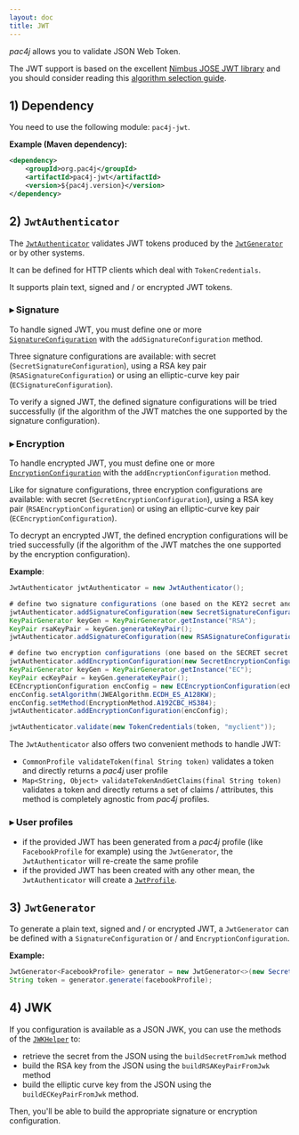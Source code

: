 ```yaml
---
layout: doc
title: JWT
---
```


*pac4j* allows you to validate JSON Web Token.

The JWT support is based on the excellent [Nimbus JOSE JWT library](http://connect2id.com/products/nimbus-jose-jwt) and you should consider reading this [algorithm selection guide](http://connect2id.com/products/nimbus-jose-jwt/algorithm-selection-guide).

## 1) Dependency

You need to use the following module: `pac4j-jwt`.

**Example (Maven dependency):**

```xml
<dependency>
    <groupId>org.pac4j</groupId>
    <artifactId>pac4j-jwt</artifactId>
    <version>${pac4j.version}</version>
</dependency>
```

## 2) `JwtAuthenticator`

The [`JwtAuthenticator`](https://github.com/pac4j/pac4j/blob/master/pac4j-jwt/src/main/java/org/pac4j/jwt/credentials/authenticator/JwtAuthenticator.java) validates JWT tokens produced by the [`JwtGenerator`](https://github.com/pac4j/pac4j/blob/master/pac4j-jwt/src/main/java/org/pac4j/jwt/profile/JwtGenerator.java) or by other systems.

It can be defined for HTTP clients which deal with `TokenCredentials`.

It supports plain text, signed and / or encrypted JWT tokens.

### &#9656; Signature

To handle signed JWT, you must define one or more [`SignatureConfiguration`](https://github.com/pac4j/pac4j/blob/master/pac4j-jwt/src/main/java/org/pac4j/jwt/config/SignatureConfiguration.java) with the `addSignatureConfiguration` method.

Three signature configurations are available: with secret (`SecretSignatureConfiguration`), using a RSA key pair (`RSASignatureConfiguration`) or using an elliptic-curve key pair (`ECSignatureConfiguration`).

To verify a signed JWT, the defined signature configurations will be tried successfully (if the algorithm of the JWT matches the one supported by the signature configuration).

### &#9656; Encryption

To handle encrypted JWT, you must define one or more [`EncryptionConfiguration`](https://github.com/pac4j/pac4j/blob/master/pac4j-jwt/src/main/java/org/pac4j/jwt/config/EncryptionConfiguration.java) with the `addEncryptionConfiguration` method.

Like for signature configurations, three encryption configurations are available: with secret (`SecretEncryptionConfiguration`), using a RSA key pair (`RSAEncryptionConfiguration`) or using an elliptic-curve key pair (`ECEncryptionConfiguration`).

To decrypt an encrypted JWT, the defined encryption configurations will be tried successfully (if the algorithm of the JWT matches the one supported by the encryption configuration).

**Example**:

```java
JwtAuthenticator jwtAuthenticator = new JwtAuthenticator();

# define two signature configurations (one based on the KEY2 secret and the other one based on a generated RSA key pair)
jwtAuthenticator.addSignatureConfiguration(new SecretSignatureConfiguration(KEY2));
KeyPairGenerator keyGen = KeyPairGenerator.getInstance("RSA");
KeyPair rsaKeyPair = keyGen.generateKeyPair();
jwtAuthenticator.addSignatureConfiguration(new RSASignatureConfiguration(rsaKeyPair));

# define two encryption configurations (one based on the SECRET secret and the other one based on a generated elliptic curve key pair)
jwtAuthenticator.addEncryptionConfiguration(new SecretEncryptionConfiguration(SECRET));
KeyPairGenerator keyGen = KeyPairGenerator.getInstance("EC");
KeyPair ecKeyPair = keyGen.generateKeyPair();
ECEncryptionConfiguration encConfig = new ECEncryptionConfiguration(ecKeyPair);
encConfig.setAlgorithm(JWEAlgorithm.ECDH_ES_A128KW);
encConfig.setMethod(EncryptionMethod.A192CBC_HS384);
jwtAuthenticator.addEncryptionConfiguration(encConfig);

jwtAuthenticator.validate(new TokenCredentials(token, "myclient"));
```

The `JwtAuthenticator` also offers two convenient methods to handle JWT:

- `CommonProfile validateToken(final String token)` validates a token and directly returns a *pac4j* user profile
- `Map<String, Object> validateTokenAndGetClaims(final String token)` validates a token and directly returns a set of claims / attributes, this method is completely agnostic from *pac4j* profiles.

### &#9656; User profiles

- if the provided JWT has been generated from a *pac4j* profile (like `FacebookProfile` for example) using the `JwtGenerator`, the `JwtAuthenticator` will re-create the same profile
- if the provided JWT has been created with any other mean, the `JwtAuthenticator` will create a [`JwtProfile`](https://github.com/pac4j/pac4j/blob/master/pac4j-jwt/src/main/java/org/pac4j/jwt/profile/JwtProfile.java).


## 3) `JwtGenerator`

To generate a plain text, signed and / or encrypted JWT, a `JwtGenerator` can be defined with a `SignatureConfiguration` or / and `EncryptionConfiguration`.

**Example:**

```java
JwtGenerator<FacebookProfile> generator = new JwtGenerator<>(new SecretSignatureConfiguration(SECRET), new SecretEncryptionConfiguration(SECRET));
String token = generator.generate(facebookProfile);
```

## 4) JWK

If you configuration is available as a JSON JWK, you can use the methods of the [`JWKHelper`](https://github.com/pac4j/pac4j/tree/master/pac4j-jwt/src/main/java/org/pac4j/jwt/util/JWKHelper.java) to:

- retrieve the secret from the JSON using the `buildSecretFromJwk` method
- build the RSA key from the JSON using the `buildRSAKeyPairFromJwk` method
- build the elliptic curve key from the JSON using the `buildECKeyPairFromJwk` method.

Then, you'll be able to build the appropriate signature or encryption configuration.
